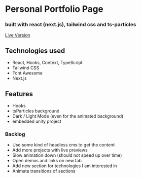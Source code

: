 # Personal Portfolio Page

### built with react (next.js), tailwind css and ts-particles


[Live Version](https://gidaron.com/)

## Technologies used


- React, Hooks, Context, TypeScript
- Tailwind CSS
- Font Awesome
- Next.js


## Features 

- Hooks
- tsParticles background
- Dark / Light Mode (even for the animated background)
- embedded unity project

### Backlog

- Use some kind of headless cms to get the content
- Add more projects with live previews
- Slow animation down (should not speed up over time)
- Open demos and links on new tab
- Add new section for technologies I am interested in
- Animate transitions of sections
